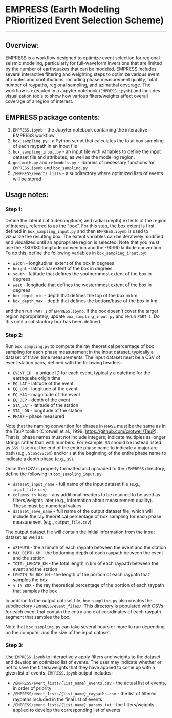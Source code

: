 # EMPRESS (Earth Modeling PRioritized Event Selection Scheme)
---


## Overview:
EMPRESS is a workflow designed to optimize event selection for regional seismic modeling, particularly for full-waveform inversions that are limited by the number of earthquakes that can be modeled. EMPRESS includes several interactive filtering and weighting steps to optimize various event attributes and contributions, including phase measurement quality, total number of raypaths, regional sampling, and azimuthal coverage. The workflow is executed in a Jupyter notebook (`EMPRESS.ipynb`) and includes visualization tools to show how various filters/weights affect overall coverage of a region of interest.


## EMPRESS package contents:

1. `EMPRESS.ipynb` - the Jupyter notebook containing the interactive EMPRESS workflow
2. `box_sampling.py` - a Python script that calculates the total box sampling of each raypath in an input file
3. `box_sampling_input.py` - an input file with variables to define the input dataset file and attributes, as well as the modeling region.
4. `geo_math.py` and `refmodels.py` - libraries of necessary functions for `EMPRESS.ipynb` and `box_sampling.py`
5. `/EMPRESS/events_lists` - a subdirectory where optimized lists of events will be stored


## Usage notes:
### **Step 1**:
Define the lateral (latitude/longitude) and radial (depth) extents of the region of interest, referred to as the "box". For this step, the box extent is first defined in `box_sampling_input.py` and then `EMPRESS.ipynb` is used to vizualize the resulting box. The extent variables can be iteratively modified and visualized until an appropriate region is selected. Note that you must use the -180/180 longitude convention and the -90/90 latitude convention. To do this, define the following variables in `box_sampling_input.py`:

- `width` - longitudinal extent of the box in degrees
- `height` - latitudinal extent of the box in degrees
- `south` - latitude that defines the southernmost extent of the box in degrees 
- `west` - longitude that defines the westernmost extent of the box in degrees 
- `box_depth_min` - depth that defines the top of the box in km
- `box_depth_max` - depth that defines the bottom/base of the box in km

and then run `PART 1` of `EMPRESS.ipynb`. If the box doesn't cover the target region appropriately, update `box_sampling_input.py` and rerun `PART 1`. Do this until a satisfactory box has been defined.


### **Step 2**:
Run `box_sampling.py` to compute the ray theoretical percentage of box sampling for each phase measurement in the input dataset, typically a dataset of travel time measurements. The input dataset must be a CSV of event-station pairs, defined with the following headers:

- `EVENT_ID` - a unique ID for each event, typically a datetime for the earthquake origin time
- `EQ_LAT` - latitude of the event
- `EQ_LON` - longitude of the event
- `EQ_MAG` - magnitude of the event
- `EQ_DEP` - depth of the event
- `STA_LAT` - latitude of the station
- `STA_LON` - longitude of the station
- `PHASE` - phase measured

Note that the naming convention for phases in `PHASE` must be the same as in the TauP toolkit (Crotwell et al., 1999; https://github.com/crotwell/TauP). That is, phase names must not include integers; indicate multiples as longer strings rather than with numbers. For example, `S3` should be instead listed as `SSS`. Use `m` at the end of the entire phase name to indicate a major arc path (e.g., `ScSScSScSm`) and/or `s` at the beginning of the entire phase name to indicate a depth phase (e.g., `sS`).

Once the CSV is properly formatted and uploaded to the `/EMPRESS` directory, define the following in `box_sampling_input.py`:

- `dataset_input_name` - full name of the input dataset file (e.g., `input_file.csv`)
- `columns_to_keep` - any additional headers to be retained to be used as filters/weights later (e.g., information about measurement quality). These must be numerical values.
- `dataset_save_name` - full name of the output dataset file, which will include the ray theoretical percentage of box sampling for each phase measurement (e.g., `output_file.csv`)

The output dataset file will contain the initial information from the input dataset as well as:

- `AZIMUTH` - the azimuth of each raypath between the event and the station
- `MAX_DEPTH_KM` - the bottoming depth of each raypath between the event and the station
- `TOTAL_LENGTH_KM` - the total length in km of each raypath between the event and the station
- `LENGTH_IN_BOX_KM` - the length of the portion of each raypath that samples the box
- `%_IN_BOX` - the ray theoretical percentage of the portion of each raypath that samples the box

In addition to the output dataset file, `box_sampling.py` also creates the subdirectory `/EMPRESS/event_files/`. This directory is populated with CSVs for each event that contain the entry and exit coordinates of each raypath segment that samples the box.

Note that `box_sampling.py` can take several hours or more to run depending on the computer and the size of the input dataset.


### **Step 3**:
Use `EMPRESS.ipynb` to interactively apply filters and weights to the dataset and develop an optimized list of events. The user may indicate whether or not to save the filters/weights that they have applied to come up with a given list of events. `EMPRESS.ipynb` output includes:

- `/EMPRESS/event_lists/{list_name}_events.csv` - the actual list of events, in order of priority
- `/EMPRESS/event_lists/{list_name}_raypaths.csv` - the list of filtered raypaths included in the final list of events
- `/EMPRESS/event_lists/{list_name}_params.txt` - the filters/weights applied to develop the corresponding list of events





